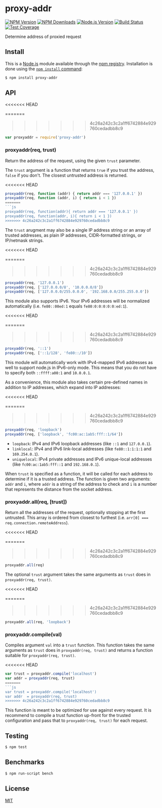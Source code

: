 # proxy-addr

[![NPM Version][npm-image]][npm-url]
[![NPM Downloads][downloads-image]][downloads-url]
[![Node.js Version][node-version-image]][node-version-url]
[![Build Status][travis-image]][travis-url]
[![Test Coverage][coveralls-image]][coveralls-url]

Determine address of proxied request

## Install

This is a [Node.js](https://nodejs.org/en/) module available through the
[npm registry](https://www.npmjs.com/). Installation is done using the
[`npm install` command](https://docs.npmjs.com/getting-started/installing-npm-packages-locally):

```sh
$ npm install proxy-addr
```

## API

<<<<<<< HEAD
<!-- eslint-disable no-unused-vars -->

=======
>>>>>>> 4c26a242c3c2a1ff6742884e929760cedadbb8c9
```js
var proxyaddr = require('proxy-addr')
```

### proxyaddr(req, trust)

Return the address of the request, using the given `trust` parameter.

The `trust` argument is a function that returns `true` if you trust
the address, `false` if you don't. The closest untrusted address is
returned.

<<<<<<< HEAD
<!-- eslint-disable no-undef -->

```js
proxyaddr(req, function (addr) { return addr === '127.0.0.1' })
proxyaddr(req, function (addr, i) { return i < 1 })
=======
```js
proxyaddr(req, function(addr){ return addr === '127.0.0.1' })
proxyaddr(req, function(addr, i){ return i < 1 })
>>>>>>> 4c26a242c3c2a1ff6742884e929760cedadbb8c9
```

The `trust` arugment may also be a single IP address string or an
array of trusted addresses, as plain IP addresses, CIDR-formatted
strings, or IP/netmask strings.

<<<<<<< HEAD
<!-- eslint-disable no-undef -->

=======
>>>>>>> 4c26a242c3c2a1ff6742884e929760cedadbb8c9
```js
proxyaddr(req, '127.0.0.1')
proxyaddr(req, ['127.0.0.0/8', '10.0.0.0/8'])
proxyaddr(req, ['127.0.0.0/255.0.0.0', '192.168.0.0/255.255.0.0'])
```

This module also supports IPv6. Your IPv6 addresses will be normalized
automatically (i.e. `fe80::00ed:1` equals `fe80:0:0:0:0:0:ed:1`).

<<<<<<< HEAD
<!-- eslint-disable no-undef -->

=======
>>>>>>> 4c26a242c3c2a1ff6742884e929760cedadbb8c9
```js
proxyaddr(req, '::1')
proxyaddr(req, ['::1/128', 'fe80::/10'])
```

This module will automatically work with IPv4-mapped IPv6 addresses
as well to support node.js in IPv6-only mode. This means that you do
not have to specify both `::ffff:a00:1` and `10.0.0.1`.

As a convenience, this module also takes certain pre-defined names
in addition to IP addresses, which expand into IP addresses:

<<<<<<< HEAD
<!-- eslint-disable no-undef -->

=======
>>>>>>> 4c26a242c3c2a1ff6742884e929760cedadbb8c9
```js
proxyaddr(req, 'loopback')
proxyaddr(req, ['loopback', 'fc00:ac:1ab5:fff::1/64'])
```

  * `loopback`: IPv4 and IPv6 loopback addresses (like `::1` and
    `127.0.0.1`).
  * `linklocal`: IPv4 and IPv6 link-local addresses (like
    `fe80::1:1:1:1` and `169.254.0.1`).
  * `uniquelocal`: IPv4 private addresses and IPv6 unique-local
    addresses (like `fc00:ac:1ab5:fff::1` and `192.168.0.1`).

When `trust` is specified as a function, it will be called for each
address to determine if it is a trusted address. The function is
given two arguments: `addr` and `i`, where `addr` is a string of
the address to check and `i` is a number that represents the distance
from the socket address.

### proxyaddr.all(req, [trust])

Return all the addresses of the request, optionally stopping at the
first untrusted. This array is ordered from closest to furthest
(i.e. `arr[0] === req.connection.remoteAddress`).

<<<<<<< HEAD
<!-- eslint-disable no-undef -->

=======
>>>>>>> 4c26a242c3c2a1ff6742884e929760cedadbb8c9
```js
proxyaddr.all(req)
```

The optional `trust` argument takes the same arguments as `trust`
does in `proxyaddr(req, trust)`.

<<<<<<< HEAD
<!-- eslint-disable no-undef -->

=======
>>>>>>> 4c26a242c3c2a1ff6742884e929760cedadbb8c9
```js
proxyaddr.all(req, 'loopback')
```

### proxyaddr.compile(val)

Compiles argument `val` into a `trust` function. This function takes
the same arguments as `trust` does in `proxyaddr(req, trust)` and
returns a function suitable for `proxyaddr(req, trust)`.

<<<<<<< HEAD
<!-- eslint-disable no-undef, no-unused-vars -->

```js
var trust = proxyaddr.compile('localhost')
var addr = proxyaddr(req, trust)
=======
```js
var trust = proxyaddr.compile('localhost')
var addr  = proxyaddr(req, trust)
>>>>>>> 4c26a242c3c2a1ff6742884e929760cedadbb8c9
```

This function is meant to be optimized for use against every request.
It is recommend to compile a trust function up-front for the trusted
configuration and pass that to `proxyaddr(req, trust)` for each request.

## Testing

```sh
$ npm test
```

## Benchmarks

```sh
$ npm run-script bench
```

## License

[MIT](LICENSE)

[npm-image]: https://img.shields.io/npm/v/proxy-addr.svg
[npm-url]: https://npmjs.org/package/proxy-addr
[node-version-image]: https://img.shields.io/node/v/proxy-addr.svg
[node-version-url]: https://nodejs.org/en/download/
[travis-image]: https://img.shields.io/travis/jshttp/proxy-addr/master.svg
[travis-url]: https://travis-ci.org/jshttp/proxy-addr
[coveralls-image]: https://img.shields.io/coveralls/jshttp/proxy-addr/master.svg
[coveralls-url]: https://coveralls.io/r/jshttp/proxy-addr?branch=master
[downloads-image]: https://img.shields.io/npm/dm/proxy-addr.svg
[downloads-url]: https://npmjs.org/package/proxy-addr
